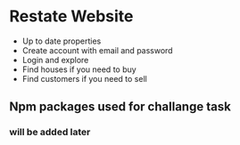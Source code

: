 # Restate Website

- Up to date properties
- Create account with email and password
- Login and explore
- Find houses if you need to buy
- Find customers if you need to sell

## Npm packages used for challange task

### will be added later
